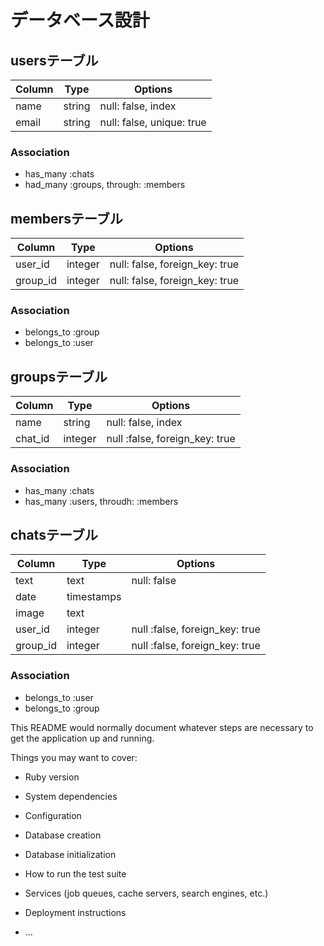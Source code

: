 # データベース設計

## usersテーブル
|Column|Type|Options|
|------|----|-------|
|name|string|null: false, index|
|email|string|null: false, unique: true|

### Association
- has_many :chats
- had_many :groups, through: :members

## membersテーブル

|Column|Type|Options|
|------|----|-------|
|user_id|integer|null: false, foreign_key: true|
|group_id|integer|null: false, foreign_key: true|

### Association
- belongs_to :group
- belongs_to :user

## groupsテーブル

|Column|Type|Options|
|------|----|-------|
|name|string|null: false, index|
|chat_id|integer|null :false, foreign_key: true|

### Association
- has_many :chats
- has_many :users, throudh: :members

## chatsテーブル

|Column|Type|Options|
|------|----|-------|
|text|text|null: false|
|date|timestamps||
|image|text||
|user_id|integer|null :false, foreign_key: true|
|group_id|integer|null :false, foreign_key: true|

### Association
- belongs_to :user
- belongs_to :group

This README would normally document whatever steps are necessary to get the
application up and running.

Things you may want to cover:

* Ruby version

* System dependencies

* Configuration

* Database creation

* Database initialization

* How to run the test suite

* Services (job queues, cache servers, search engines, etc.)

* Deployment instructions

* ...

